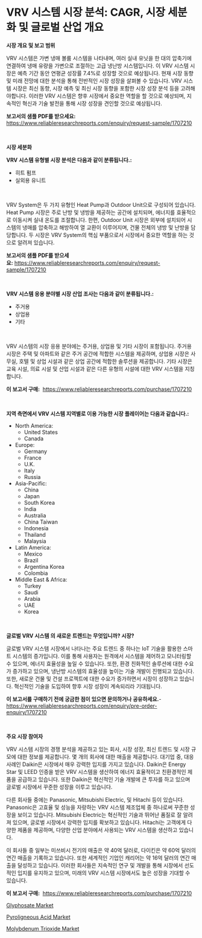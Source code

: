<p><h1>VRV 시스템 시장 분석: CAGR, 시장 세분화 및 글로벌 산업 개요</h1></p><p><strong>시장 개요 및 보고 범위</strong></p>
<p><p>VRV 시스템은 가변 냉매 볼륨 시스템을 나타내며, 여러 실내 유닛을 한 대의 압축기에 연결하여 냉매 유량을 가변으로 조절하는 고급 냉난방 시스템입니다. 이 VRV 시스템 시장은 예측 기간 동안 연평균 성장률 7.4%로 성장할 것으로 예상됩니다. 현재 시장 동향 및 미래 전망에 대한 분석을 통해 전반적인 시장 성장을 살펴볼 수 있습니다. VRV 시스템 시장은 최신 동향, 시장 예측 및 최신 시장 동향을 포함한 시장 성장 분석 등을 고려해야합니다. 이러한 VRV 시스템은 향후 시장에서 중요한 역할을 할 것으로 예상되며, 지속적인 혁신과 기술 발전을 통해 시장 성장을 견인할 것으로 예상됩니다.</p></p>
<p><strong>보고서의 샘플 PDF를 받으세요:</strong> <a href="https://www.reliableresearchreports.com/enquiry/request-sample/1707210">https://www.reliableresearchreports.com/enquiry/request-sample/1707210</a></p>
<p>&nbsp;</p>
<p><strong>시장 세분화</strong></p>
<p><strong>VRV 시스템 유형별 시장 분석은 다음과 같이 분류됩니다.:</strong></p>
<p><ul><li>히트 펌프</li><li>실외용 유니트</li></ul></p>
<p>&nbsp;</p>
<p><p>VRV System은 두 가지 유형인 Heat Pump과 Outdoor Unit으로 구성되어 있습니다. Heat Pump 시장은 주로 난방 및 냉방을 제공하는 공간에 설치되며, 에너지를 효율적으로 이동시켜 실내 온도를 조절합니다. 한편, Outdoor Unit 시장은 외부에 설치되어 시스템의 냉매를 압축하고 해방하여 열 교환이 이루어지며, 건물 전체의 냉방 및 난방을 담당합니다. 두 시장은 VRV System의 핵심 부품으로서 시장에서 중요한 역할을 하는 것으로 알려져 있습니다.</p></p>
<p><strong>보고서의 샘플 PDF를 받으세요:</strong>&nbsp;<a href="https://www.reliableresearchreports.com/enquiry/request-sample/1707210">https://www.reliableresearchreports.com/enquiry/request-sample/1707210</a></p>
<p>&nbsp;</p>
<p><strong> VRV 시스템 응용 분야별 시장 산업 조사는 다음과 같이 분류됩니다.:</strong></p>
<p><ul><li>주거용</li><li>상업용</li><li>기타</li></ul></p>
<p>&nbsp;</p>
<p><p>VRV 시스템의 시장 응용 분야에는 주거용, 상업용 및 기타 시장이 포함됩니다. 주거용 시장은 주택 및 아파트와 같은 주거 공간에 적합한 시스템을 제공하며, 상업용 시장은 사무실, 호텔 및 상업 시설과 같은 상업 공간에 적합한 솔루션을 제공합니다. 기타 시장은 교육 시설, 의료 시설 및 산업 시설과 같은 다른 유형의 시설에 대한 VRV 시스템을 지칭합니다.</p></p>
<p><strong>이 보고서 구매:</strong>&nbsp; <a href="https://www.reliableresearchreports.com/purchase/1707210">https://www.reliableresearchreports.com/purchase/1707210</a></p>
<p>&nbsp;</p>
<p><strong>지역 측면에서 VRV 시스템 지역별로 이용 가능한 시장 플레이어는 다음과 같습니다.:</strong></p>
<p><ul>
    <li>
        North America:
        <ul>
            <li>United States</li>
            <li>Canada</li>
        </ul>
    </li>
    <li>
        Europe:
        <ul>
            <li>Germany</li>
            <li>France</li>
            <li>U.K.</li>
            <li>Italy</li>
            <li>Russia</li>
        </ul>
    </li>
    <li>
        Asia-Pacific:
        <ul>
            <li>China</li>
            <li>Japan</li>
            <li>South Korea</li>
            <li>India</li>
            <li>Australia</li>
            <li>China Taiwan</li>
            <li>Indonesia</li>
            <li>Thailand</li>
            <li>Malaysia</li>
        </ul>
    </li>
    <li>
        Latin America:
        <ul>
            <li>Mexico</li>
            <li>Brazil</li>
            <li>Argentina Korea</li>
            <li>Colombia</li>
        </ul>
    </li>
    <li>
        Middle East & Africa:
        <ul>
            <li>Turkey</li>
            <li>Saudi</li>
            <li>Arabia</li>
            <li>UAE</li>
            <li>Korea</li>
        </ul>
    </li>
    </ul></p>
<p>&nbsp;</p>
<p><strong>글로벌 VRV 시스템 의 새로운 트렌드는 무엇입니까? 시장?</strong></p>
<p><p>글로벌 VRV 시스템 시장에서 나타나는 주요 트렌드 중 하나는 IoT 기술을 활용한 스마트 시스템의 증가입니다. 이를 통해 사용자는 원격에서 시스템을 제어하고 모니터링할 수 있으며, 에너지 효율성을 높일 수 있습니다. 또한, 환경 친화적인 솔루션에 대한 수요가 증가하고 있으며, 냉난방 시스템의 효율성을 높이는 기술 개발이 진행되고 있습니다. 또한, 새로운 건물 및 건설 프로젝트에 대한 수요가 증가하면서 시장이 성장하고 있습니다. 혁신적인 기술을 도입하여 향후 시장 성장이 계속되리라 기대됩니다.</p></p>
<p><strong>이 보고서를 구매하기 전에 궁금한 점이 있으면 문의하거나 공유하세요.</strong>- <a href="https://www.reliableresearchreports.com/enquiry/pre-order-enquiry/1707210">https://www.reliableresearchreports.com/enquiry/pre-order-enquiry/1707210</a></p>
<p>&nbsp;</p>
<p><strong>주요 시장 참여자</strong></p>
<p><p>VRV 시스템 시장의 경쟁 분석을 제공하고 있는 회사, 시장 성장, 최신 트렌드 및 시장 규모에 대한 정보를 제공합니다. 몇 개의 회사에 대한 매출을 제공합니다. 대기업 중, 대응 사례인 Daikin은 시장에서 매우 강력한 입지를 가지고 있습니다. Daikin은 Energy Star 및 LEED 인증을 받은 VRV 시스템을 생산하여 에너지 효율적이고 친환경적인 제품을 공급하고 있습니다. 또한 Daikin은 혁신적인 기술 개발에 큰 투자를 하고 있으며 글로벌 시장에서 꾸준한 성장을 이루고 있습니다.</p><p>다른 회사들 중에는 Panasonic, Mitsubishi Electric, 및 Hitachi 등이 있습니다. Panasonic은 고효율 및 성능을 자랑하는 VRV 시스템 제조업체 중 하나로써 꾸준한 성장을 보이고 있습니다. Mitsubishi Electric는 혁신적인 기술과 뛰어난 품질로 잘 알려져 있으며, 글로벌 시장에서 강력한 입지를 확보하고 있습니다. Hitachi는 고객에게 다양한 제품을 제공하며, 다양한 산업 분야에서 사용되는 VRV 시스템을 생산하고 있습니다.</p><p>이 회사들 중 일부는 미쓰비시 전기의 매출은 약 40억 달러로, 다이킨은 약 60억 달러의 연간 매출을 기록하고 있습니다. 또한 세계적인 기업인 캐리어는 약 16억 달러의 연간 매출을 달성하고 있습니다. 이러한 회사들은 지속적인 연구 및 개발을 통해 시장에서 선도적인 입지를 유지하고 있으며, 미래의 VRV 시스템 시장에서도 높은 성장을 기대할 수 있습니다.</p></p>
<p><strong>이 보고서 구매:</strong>&nbsp;&nbsp;<a href="https://www.reliableresearchreports.com/purchase/1707210">https://www.reliableresearchreports.com/purchase/1707210</a></p>
<p><p><a href="https://github.com/mauripalmi/Market-Research-Report-List-2/blob/main/glyphosate-market.md">Glyphosate Market</a></p><p><a href="https://github.com/redneck06/Market-Research-Report-List-2/blob/main/pyroligneous-acid-market.md">Pyroligneous Acid Market</a></p><p><a href="https://github.com/nicoletavirag/Market-Research-Report-List-2/blob/main/molybdenum-trioxide-market.md">Molybdenum Trioxide Market</a></p></p>
